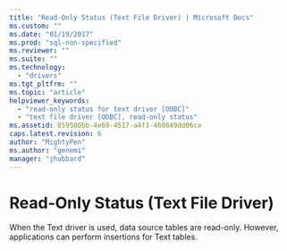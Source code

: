 ```yaml
---
title: "Read-Only Status (Text File Driver) | Microsoft Docs"
ms.custom: ""
ms.date: "01/19/2017"
ms.prod: "sql-non-specified"
ms.reviewer: ""
ms.suite: ""
ms.technology: 
  - "drivers"
ms.tgt_pltfrm: ""
ms.topic: "article"
helpviewer_keywords: 
  - "read-only status for text driver [ODBC]"
  - "text file driver [ODBC], read-only status"
ms.assetid: 859580bb-4e69-4517-a4f1-460649dd06ca
caps.latest.revision: 6
author: "MightyPen"
ms.author: "genemi"
manager: "jhubbard"
---
```

# Read-Only Status (Text File Driver)
When the Text driver is used, data source tables are read-only. However, applications can perform insertions for Text tables.